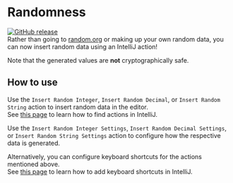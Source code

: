 # Randomness
[![GitHub release](https://img.shields.io/github/release/FWDekker/intellij-randomness.svg)]()
<br />
Rather than going to [random.org](https://www.random.org/) or making up your own random data, you can now insert random data using an IntelliJ action!

Note that the generated values are **not** cryptographically safe.


## How to use
Use the `Insert Random Integer`, `Insert Random Decimal`, or `Insert Random String` action to insert random data in the editor.<br />
See [this page](https://www.jetbrains.com/help/idea/2017.1/navigating-to-action.html) to learn how to find actions in IntelliJ.

Use the `Insert Random Integer Settings`, `Insert Random Decimal Settings`, or `Insert Random String Settings` action to configure how the respective data is generated.

Alternatively, you can configure keyboard shortcuts for the actions mentioned above.<br />
See [this page](https://www.jetbrains.com/help/idea/2017.1/configuring-keyboard-shortcuts.html) to learn how to add keyboard shortcuts in IntelliJ.
